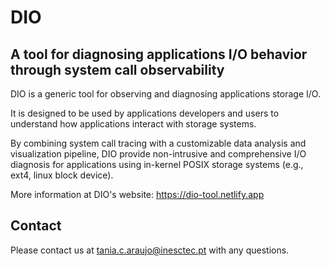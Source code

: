 # DIO
## A tool for diagnosing applications I/O behavior through system call observability

DIO is a generic tool for observing and diagnosing applications storage I/O.

It is designed to be used by applications developers and users to understand how applications interact with storage systems.

By combining system call tracing with a customizable data analysis and visualization pipeline, DIO provide non-intrusive and comprehensive I/O diagnosis for applications using in-kernel POSIX storage systems (e.g., ext4, linux block device).

More information at DIO's website: https://dio-tool.netlify.app

<!--
## Features


* **Generic and non-intrusive**: DIO can be used to observe I/O system calls made by any application interacting with in-kernel storage systems without requiring any modification to the application code.

* **Flexible**: DIO can be configured to collect only the information that is relevant to the user. Namely, DIO allows users to filter events based on:
    * process name (command)
    * process/thread IDs
    * system call types
    * file paths

* **Comprehensive**: DIO collects a wide range of information about the I/O system calls made by applications. Namely, DIO collects:
    * system call type, arguments and return value
    * process name (command), process ID, thread ID
    * start and end timestamps
    * additional context from the kernel:
        * file type
        * file offset
        * file tag

* **Pratical and timely analysis**: DIO provides a full pipeline to capture, analyze and visualize collected data in a timely manner. Namely, DIO provides:
    * a *tracer* component that intercepts system calls made by applications.
    * a *backend* component that stores collected data in a database and enables users to query traced data, apply filters to analyze specific information, and correlate different types of data.
    * a *visualizer* component that allows users to query the database and visualize the results in a web interface and build customized visualizations.


## How it works

<p align="center">
  <img width="600" height="200" src="docs/images/DIO-design.svg">
</p>

### Tracer
The **tracer** component relies on the eBPF technology to intercept system calls done by applications in a non-intrusive way.

Briefly, it comprises a set of eBPF programs that, at the initialization phase (&#10122;), are attached to system calls tracepoints.

These eBPF programs will collect the relevant information about the system calls (in kernel) and place it in a ring buffer (&#10123;) to be accessed in user space.

At user space, the tracer is constantly pooling events from the ring buffer (&#10124;) and sending them to the backend (&#10125;) for storage.

### Backend
The **backend** component persists and indexes events (&#10126;), and allows users to query and summarize (e.g., aggregate) stored information (&#10127;).

It uses the Elasticsearch distributed engine for storing and processing large volumes of data.

By providing an interface for searching, querying, and updating data, the backend allows users to develop and integrate customized data correlation algorithms.

### Visualizer
The **visualizer** component provides near real-time visualization of the traced events by querying the backend (&#10128;).

It uses Kibana, the data visualization dashboard software for Elasticsearch, which offers a web interface for data exploration and analysis. Moreover, it allows users to select specific types of data (e.g., system call type, arguments) to build different and customized representations.


## Getting started with DIO

The installation and configuration of DIO are performed in two phases: *i)* the setup and initialization of the analysis pipeline and *ii)* the configuration and execution of the *tracer*.

### Set up DIO' pipeline

For setting up DIO's analysis pipeline, it is necessary to install Elasticsearch and Kibana software and upload DIO's pre-defined dashboards.
Folder `dio-pipeline` contains ansible-playbooks to automatically create and set up a Kubernetes cluster with all the required components.

1. After clonning the repo, move into `dio-pipeline` folder:
    ```
    git clone https://github.com/dsrhaslab/dio.git
    cd dio-pipeline
    ```

2. Install Ansible and the required modules:
    ```
    apt install ansible
    ansible-galaxy collection install ansible.posix
    ansible-galaxy collection install kubernetes.core
    ansible-galaxy collection install cloud.common
    ansible-galaxy collection install community.general
    ansible-galaxy collection install community.kubernetes
    ```

3. Update the inventory file (`hosts.ini`) with the information of the machines where the pipeline should be installed. If more than one machine is used, Kibana will be installed on the Master machine, while Elasticsearch will run on workers' machines.
    - Add the master information in the group "[master]"
    - Add the workers information in the group "[node]"

    Syntax:
    ```
    <hostname> ansible_host=<host_ip> ansible_python_interpreter='python3'
    ```

    <details>
        <summary>Example with 1 master and 2 workers</summary>

        [master]
        master ansible_host=192.168.56.100 ansible_python_interpreter='python3'

        [node]
        worker1 ansible_host=192.168.56.101 ansible_python_interpreter='python3'
        worker2 ansible_host=192.168.56.102 ansible_python_interpreter='python3'

        [kibana:children]
        master

        [kube_cluster:children]
        master
        node
    </details>

4. Run the `run_dio_pipeline.sh` script to install and configure DIO's pipeline:
    ```
    bash run_dio_pipeline.sh install_dio_pipeline
    ```

5. Access Kibana dashboards: http://<master/workers ip>:32222. Default credentials\*: are:
   	- Username: dio
   	- Password: diopw

    \*Credentials can be changed on the group_vars/kube_cluster.yml file.

More information at [dio-pipeline](dio-pipeline/README.md).

### Set up DIO' tracer

#### From source code

##### Dependencies
- GO (v.1.17.4)
- [BCC](https://github.com/iovisor/bcc.git) (#1313fd6a5)

##### Build dio-tracer binary
```
bash scripts/build.sh go
```

##### Run dio-tracer
```
sudo bin/dio-tracer [options] -- <TARGET_COMMAND>
```
<details>
    <summary>Example</summary>

    sudo bin/dio-tracer --config config.yaml -- ls
</details>

#### From Docker Image

##### Pull dio-tracer image
```
docker pull taniaesteves/dio:v1.0.1
```
##### Run dio-tracer
```
docker run -it --rm --name dio --pid=host --privileged --cap-add=ALL --net=host -v /lib/modules:/lib/modules -v /usr/src:/usr/src -v /sys/kernel/debug/:/sys/kernel/debug/ taniaesteves/dio:v1.0.1 <TARGET_COMMAND>
```

More information at [dio-tracer](dio-tracer/README.md).

###### Options:

- To change DIO's configuration file mount a volume for `/usr/share/dio/conf/config.yaml` (`-v <path_to_local_config_file:/usr/share/dio/conf/config.yaml`)
- To export DIO-tracer files (e.g., tracer logs and statistics), mount a volume for the `/dio_data` (`-v /tmp/dio_data:/dio_data`)
- To run DIO correlation path along with DIO's tracer use the following options:
    - `-e CORRELATE_PATHS=true`
    - `-e ES_SERVERS=<DIO_ES_URL>:<DIO_ES_PORT>`


## DIO use cases

#### Fluent Bit
Root cause analysis of data loss caused by erroneous file accesses. The full description, how to reproduce and the resulting visual representations can be consulted [here](https://dio-tool.netlify.app/use-cases/fluentbit).

#### RocksDB
Root cause analysis of resource contention in multi threaded I/O that leads to high tail latency for user workloads. The full description, how to reproduce and the resulting visual representations can be consulted [here](https://dio-tool.netlify.app/use-cases/rocksdb).

#### Redis
Diagnosis of inefficient use of system calls that lead to poor storage performance. The full description, how to reproduce and the resulting visual representations can be consulted [here](https://dio-tool.netlify.app/use-cases/redis).

#### Elasticsearch
Observation of unexpected file access patterns caused by the usage of high-level libraries that lead to redundant I/O calls. The full description, how to reproduce and the resulting visual representations can be consulted [here](https://dio-tool.netlify.app/use-cases/elasticsearch).
-->
<!-- ## Additional information
**Publications about DIO.**
You can find [here](.docs/publications.md) a list of publications that extend, improve, and use DIO.

## Acknowledgments -->

## Contact

Please contact us at tania.c.araujo@inesctec.pt with any questions.
